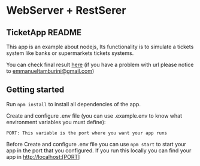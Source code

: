 # WebServer + RestSerer

## TicketApp README

This app is an example about nodejs, Its functionality is to simulate a tickets system like banks or supermarkets tickets systems.

You can check final result [here](https://cosmic-pika-bb0be8.netlify.app/) (if you have a problem with url please notice to emmanueltamburini@gmail.com)

## Getting started

Run `npm install` to install all dependencies of the app.

Create and configure .env file (you can use .example.env to know what environment variables you must define):

    PORT: This variable is the port where you want your app runs

Before Create and configure .env file you can use `npm start` to start your app in the port that you configured. If you run this locally you can find your app in <http://localhost:[PORT]>
